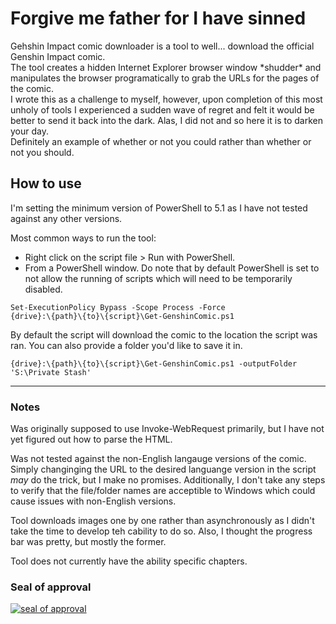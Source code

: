 # Forgive me father for I have sinned  
Gehshin Impact comic downloader is a tool to well... download the official Genshin Impact comic.  
The tool creates a hidden Internet Explorer browser window \*shudder\* and manipulates the browser programatically to grab the URLs for the pages of the comic.  
I wrote this as a challenge to myself, however, upon completion of this most unholy of tools I experienced a sudden wave of regret and felt it would be better to send it back into the dark. Alas, I did not and so here it is to darken your day.  
Definitely an example of whether or not you could rather than whether or not you should.

## How to use  
I'm setting the minimum version of PowerShell to 5.1 as I have not tested against any other versions.  

Most common ways to run the tool:  
 - Right click on the script file > Run with PowerShell.  
 - From a PowerShell window. Do note that by default PowerShell is set to not allow the running of scripts which will need to be temporarily disabled.  
```
Set-ExecutionPolicy Bypass -Scope Process -Force
{drive}:\{path}\{to}\{script}\Get-GenshinComic.ps1
```

By default the script will download the comic to the location the script was ran. You can also provide a folder you'd like to save it in.
```
{drive}:\{path}\{to}\{script}\Get-GenshinComic.ps1 -outputFolder 'S:\Private Stash'
```
---
### Notes  
Was originally supposed to use Invoke-WebRequest primarily, but I have not yet figured out how to parse the HTML.

Was not tested against the non-English langauge versions of the comic. Simply changinging the URL to the desired languange version in the script *may* do the trick, but I make no promises. Additionally, I don't take any steps to verify that the file/folder names are acceptible to Windows which could cause issues with non-English versions.  

Tool downloads images one by one rather than asynchronously as I didn't take the time to develop teh cability to do so. Also, I thought the progress bar was pretty, but mostly the former.  

Tool does not currently have the ability specific chapters.  

### Seal of approval  
<a href='https://blog.codinghorror.com/the-works-on-my-machine-certification-program/'>![seal of approval](https://i.imgur.com/SkCMOti.png)</a>
